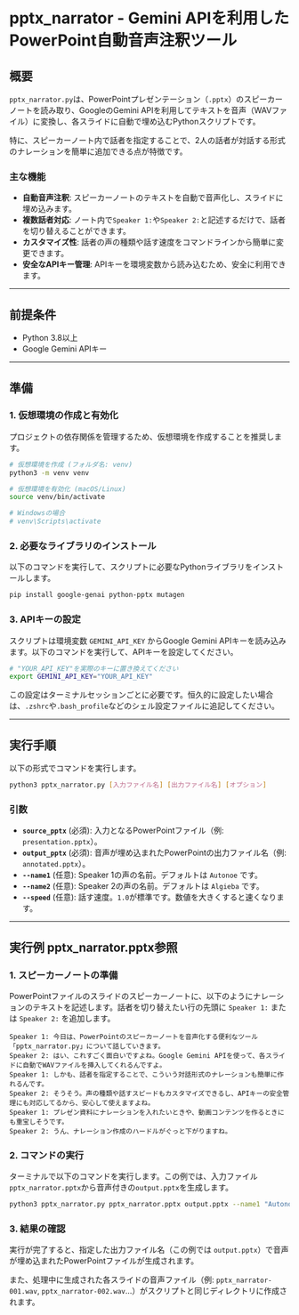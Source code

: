 # pptx_narrator - Gemini APIを利用したPowerPoint自動音声注釈ツール

## 概要

`pptx_narrator.py`は、PowerPointプレゼンテーション（`.pptx`）のスピーカーノートを読み取り、GoogleのGemini APIを利用してテキストを音声（WAVファイル）に変換し、各スライドに自動で埋め込むPythonスクリプトです。

特に、スピーカーノート内で話者を指定することで、2人の話者が対話する形式のナレーションを簡単に追加できる点が特徴です。

### 主な機能

-   **自動音声注釈**: スピーカーノートのテキストを自動で音声化し、スライドに埋め込みます。
-   **複数話者対応**: ノート内で`Speaker 1:`や`Speaker 2:`と記述するだけで、話者を切り替えることができます。
-   **カスタマイズ性**: 話者の声の種類や話す速度をコマンドラインから簡単に変更できます。
-   **安全なAPIキー管理**: APIキーを環境変数から読み込むため、安全に利用できます。

---

## 前提条件

-   Python 3.8以上
-   Google Gemini APIキー

---

## 準備

### 1. 仮想環境の作成と有効化

プロジェクトの依存関係を管理するため、仮想環境を作成することを推奨します。

```bash
# 仮想環境を作成 (フォルダ名: venv)
python3 -m venv venv

# 仮想環境を有効化 (macOS/Linux)
source venv/bin/activate

# Windowsの場合
# venv\Scripts\activate
```

### 2. 必要なライブラリのインストール

以下のコマンドを実行して、スクリプトに必要なPythonライブラリをインストールします。

```bash
pip install google-genai python-pptx mutagen
```

### 3. APIキーの設定

スクリプトは環境変数 `GEMINI_API_KEY` からGoogle Gemini APIキーを読み込みます。以下のコマンドを実行して、APIキーを設定してください。

```bash
# "YOUR_API_KEY"を実際のキーに置き換えてください
export GEMINI_API_KEY="YOUR_API_KEY"
```
この設定はターミナルセッションごとに必要です。恒久的に設定したい場合は、`.zshrc`や`.bash_profile`などのシェル設定ファイルに追記してください。

---

## 実行手順

以下の形式でコマンドを実行します。

```bash
python3 pptx_narrator.py [入力ファイル名] [出力ファイル名] [オプション]
```

### 引数

-   **`source_pptx`** (必須): 入力となるPowerPointファイル（例: `presentation.pptx`）。
-   **`output_pptx`** (必須): 音声が埋め込まれたPowerPointの出力ファイル名（例: `annotated.pptx`）。
-   **`--name1`** (任意): Speaker 1の声の名前。デフォルトは `Autonoe` です。
-   **`--name2`** (任意): Speaker 2の声の名前。デフォルトは `Algieba` です。
-   **`--speed`** (任意): 話す速度。`1.0`が標準です。数値を大きくすると速くなります。

---

## 実行例 pptx_narrator.pptx参照

### 1. スピーカーノートの準備

PowerPointファイルのスライドのスピーカーノートに、以下のようにナレーションのテキストを記述します。話者を切り替えたい行の先頭に `Speaker 1:` または `Speaker 2:` を追加します。

```
Speaker 1: 今日は、PowerPointのスピーカーノートを音声化する便利なツール「pptx_narrator.py」について話していきます。
Speaker 2: はい、これすごく面白いですよね。Google Gemini APIを使って、各スライドに自動でWAVファイルを挿入してくれるんですよ。
Speaker 1: しかも、話者を指定することで、こういう対話形式のナレーションも簡単に作れるんです。
Speaker 2: そうそう。声の種類や話すスピードもカスタマイズできるし、APIキーの安全管理にも対応してるから、安心して使えますよね。
Speaker 1: プレゼン資料にナレーションを入れたいときや、動画コンテンツを作るときにも重宝しそうです。
Speaker 2: うん、ナレーション作成のハードルがぐっと下がりますね。
```

### 2. コマンドの実行

ターミナルで以下のコマンドを実行します。この例では、入力ファイル`pptx_narrator.pptx`から音声付きの`output.pptx`を生成します。

```bash
python3 pptx_narrator.py pptx_narrator.pptx output.pptx --name1 "Autonoe" --name2 "Algieba"
```

### 3. 結果の確認

実行が完了すると、指定した出力ファイル名（この例では `output.pptx`）で音声が埋め込まれたPowerPointファイルが生成されます。

また、処理中に生成された各スライドの音声ファイル（例: `pptx_narrator-001.wav`, `pptx_narrator-002.wav`...）がスクリプトと同じディレクトリに作成されます。
